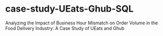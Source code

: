 # case-study-UEats-Ghub-SQL
Analyzing the Impact of Business Hour Mismatch on Order Volume in the Food Delivery Industry: A Case Study of UEats and Ghub
